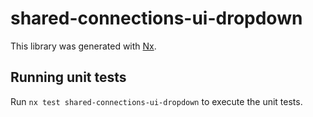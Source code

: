 # shared-connections-ui-dropdown

This library was generated with [Nx](https://nx.dev).

## Running unit tests

Run `nx test shared-connections-ui-dropdown` to execute the unit tests.
